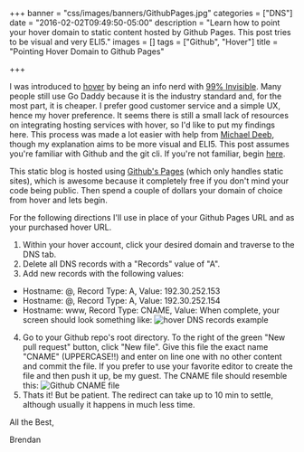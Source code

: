 +++
banner = "css/images/banners/GithubPages.jpg"
categories = ["DNS"]
date = "2016-02-02T09:49:50-05:00"
description = "Learn how to point your hover domain to static content hosted by Github Pages.  This post tries to be visual and very ELI5."
images = []
tags = ["Github", "Hover"]
title = "Pointing Hover Domain to Github Pages"

+++

I was introduced to [hover](hover.com) by being an info nerd with [99% Invisible](http://99percentinvisible.org/).  Many people still use Go Daddy because it is the industry standard and, for the most part, it is cheaper.  I prefer good customer service and a simple UX, hence my hover preference.  It seems there is still a small lack of resources on integrating hosting services with hover, so I'd like to put my findings here.<!--more-->  This process was made a lot easier with help from [Michael Deeb](http://michaeljdeeb.com/blog/using-a-custom-domain-with-github-pages/), though my explanation aims to be more visual and ELI5.  This post assumes you're familiar with Github and the git cli.  If you're not familiar, begin [here](https://help.github.com/articles/set-up-git/).

This static blog is hosted using [Github's Pages](https://pages.github.com/) (which only handles static sites), which is awesome because it completely free if you don't mind your code being public.  Then spend a couple of dollars your domain of choice from hover and lets begin.

For the following directions I'll use <GH-Pages-URL> in place of your Github Pages URL and <your-hover-URL> as your purchased hover URL.

1. Within your hover account, click your desired domain and traverse to the DNS tab.
2. Delete all DNS records with a "Records" value of "A".
3. Add new records with the following values:
  * Hostname: @, Record Type: A, Value: 192.30.252.153
  * Hostname: @, Record Type: A, Value: 192.30.252.154
  * Hostname: www, Record Type: CNAME, Value: <GH-Pages-URL>
  When complete, your screen should look something like:
  ![hover DNS records example](/css/images/hover-dns-records.jpg)
4. Go to your Github repo's root directory.  To the right of the green "New pull request" button, click "New file".  Give this file the exact name "CNAME" (UPPERCASE!!) and enter <your-hover-URL> on line one with no other content and commit the file.  If you prefer to use your favorite editor to create the file and then push it up, be my guest.  The CNAME file should resemble this:
  ![Github CNAME file](/css/images/Github-CNAME-file.jpg)
5. Thats it! But be patient.  The redirect can take up to 10 min to settle, although usually it happens in much less time.

All the Best,

Brendan
